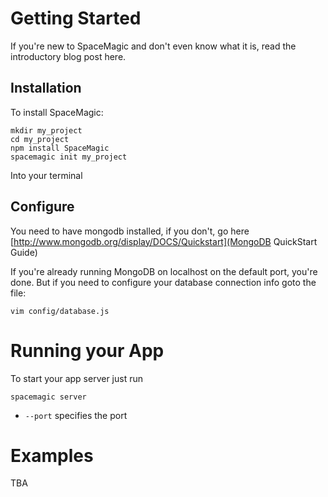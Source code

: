 Getting Started
===============

  If you're new to SpaceMagic and don't even know what it is, read the
introductory blog post here.

Installation
------------
  To install SpaceMagic:

```
mkdir my_project
cd my_project
npm install SpaceMagic
spacemagic init my_project
```

  Into your terminal

Configure
---------

  You need to have mongodb installed, if you don't, go here
[http://www.mongodb.org/display/DOCS/Quickstart](MongoDB QuickStart Guide)

  If you're already running MongoDB on localhost on the default port, you're done.
But if you need to configure your database connection info goto the file:

```
vim config/database.js
```

Running your App
================

  To start your app server just run 

```
spacemagic server
```

  * `--port` specifies the port

Examples
========
TBA
